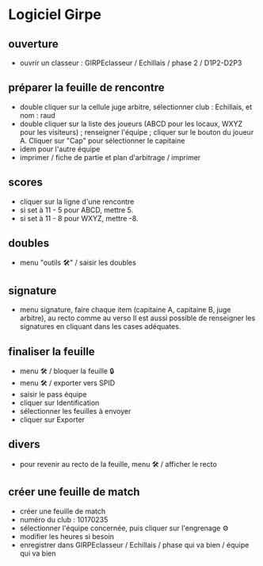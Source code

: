 # Logiciel Girpe

## ouverture
- ouvrir un classeur : GIRPEclasseur / Echillais / phase 2 / D1P2-D2P3

## préparer la feuille de rencontre
- double cliquer sur la cellule juge arbitre, sélectionner club : Echillais, et nom : raud
- double cliquer sur la liste des joueurs (ABCD pour les locaux, WXYZ pour les visiteurs) ; renseigner l'équipe ; cliquer sur le bouton du joueur A. Cliquer sur "Cap" pour sélectionner le capitaine 
- idem pour l'autre équipe 
- imprimer / fiche de partie et plan d'arbitrage / imprimer 

 ## scores 
- cliquer sur la ligne d'une rencontre 
- si set à 11 - 5 pour ABCD, mettre 5.
- si set à 11 - 8 pour WXYZ, mettre -8. 

## doubles
- menu "outils 🛠" / saisir les doubles 

## signature
- menu signature, faire chaque item (capitaine A, capitaine B, juge arbitre), au recto comme au verso
Il est aussi possible de renseigner les signatures en cliquant dans les cases adéquates. 

## finaliser la feuille
- menu 🛠 / bloquer la feuille 🔒
- menu 🛠 / exporter vers SPID
- saisir le pass équipe
- cliquer sur Identification 
- sélectionner les feuilles à envoyer 
- cliquer sur Exporter

## divers
- pour revenir au recto de la feuille, menu 🛠 / afficher le recto 


## créer une feuille de match 
- créer une feuille de match 
- numéro du club : 10170235
- sélectionner l'équipe concernée, puis cliquer sur l'engrenage ⚙ 
- modifier les heures si besoin
- enregistrer dans GIRPEclasseur / Echillais / phase qui va bien / équipe qui va bien 


